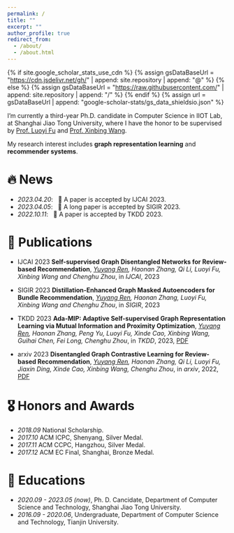 ```yaml
---
permalink: /
title: ""
excerpt: ""
author_profile: true
redirect_from: 
  - /about/
  - /about.html
---
```


{% if site.google_scholar_stats_use_cdn %}
{% assign gsDataBaseUrl = "https://cdn.jsdelivr.net/gh/" | append: site.repository | append: "@" %}
{% else %}
{% assign gsDataBaseUrl = "https://raw.githubusercontent.com/" | append: site.repository | append: "/" %}
{% endif %}
{% assign url = gsDataBaseUrl | append: "google-scholar-stats/gs_data_shieldsio.json" %}

<span class='anchor' id='about-me'></span>


I’m currently a third-year Ph.D. candidate in Computer Science in IIOT Lab, at Shanghai Jiao Tong University, where I have the honor to be supervised by [Prof. Luoyi Fu](https://www.cs.sjtu.edu.cn/~fu-ly/index.html) and [Prof. Xinbing Wang](https://www.cs.sjtu.edu.cn/~wang-xb/).

My research interest includes **graph representation learning** and **recommender systems**. 


# 🔥 News
- *2023.04.20*: &nbsp; 🎉 A paper is accepted by IJCAI 2023. 
- *2023.04.05*: &nbsp; 🎉 A long paper is accepted by SIGIR 2023. 
- *2022.10.11*: &nbsp; 🎉 A paper is accepted by TKDD 2023. 

# 📝 Publications 

- <span class='paper-badge'>IJCAI 2023</span> **Self-supervised Graph Disentangled Networks for Review-based Recommendation**, *<u>Yuyang Ren</u>, Haonan Zhang, Qi Li, Luoyi Fu, Xinbing Wang and Chenghu Zhou*, in *IJCAI*, 2023

- <span class='paper-badge'>SIGIR 2023</span> **Distillation-Enhanced Graph Masked Autoencoders for Bundle Recommendation**, *<u>Yuyang Ren</u>, Haonan Zhang, Luoyi Fu, Xinbing Wang and Chenghu Zhou*, in *SIGIR*, 2023

- <span class='paper-badge'>TKDD 2023</span> **Ada-MIP: Adaptive Self-supervised Graph Representation Learning via Mutual Information and Proximity Optimization**, *<u>Yuyang Ren</u>, Haonan Zhang, Peng Yu, Luoyi Fu, Xinde Cao, Xinbing Wang, Guihai Chen, Fei Long, Chenghu Zhou*, in *TKDD*, 2023, [PDF](https://dl.acm.org/doi/pdf/10.1145/3568165)

- <span class='paper-badge'>arxiv 2023</span> **Disentangled Graph Contrastive Learning for Review-based Recommendation**, *<u>Yuyang Ren</u>, Haonan Zhang, Qi Li, Luoyi Fu, Jiaxin Ding, Xinde Cao, Xinbing Wang, Chenghu Zhou*, in *arxiv*, 2022, [PDF](https://arxiv.org/pdf/2209.01524)



# 🎖 Honors and Awards
- *2018.09* National Scholarship. 
- *2017.10* ACM ICPC, Shenyang, Silver Medal. 
- *2017.11* ACM CCPC, Hangzhou, Silver Medal. 
- *2017.12* ACM EC Final, Shanghai, Bronze Medal. 

# 📖 Educations
- *2020.09 - 2023.05 (now)*, Ph. D. Cancidate, Department of Computer Science and Technology, Shanghai Jiao Tong University. 
- *2016.09 - 2020.06*, Undergraduate, Department of Computer Science and Technology, Tianjin University. 


